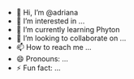 - 👋 Hi, I’m @adriana
- 👀 I’m interested in ...
- 🌱 I’m currently learning Phyton
- 💞️ I’m looking to collaborate on ...
- 📫 How to reach me ...
- 😄 Pronouns: ...
- ⚡ Fun fact: ...

<!---
adrianalola/adrianalola is a ✨ special ✨ repository because its `README.md` (this file) appears on your GitHub profile.
You can click the Preview link to take a look at your changes.
--->
